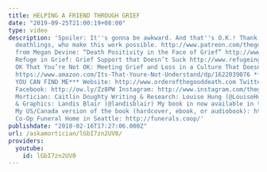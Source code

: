 ```yaml
---
title: HELPING A FRIEND THROUGH GRIEF
date: "2019-09-25T21:00:19+08:00"
type: video
description: 'Spoiler: It''s gonna be awkward. And that''s O.K.! Thank you Patron
  deathlings, who make this work possible. http://www.patreon.com/thegooddeath More
  from Megan Devine: “Death Positivity in the Face of Grief” http://www.orderofthegooddeath.com/death-positivity-face-grief
  Refuge in Grief: Grief Support that Doesn’t Suck http://www.refugeingrief.com/ It’s
  OK That You’re Not OK: Meeting Grief and Loss in a Culture That Doesn’t Understand
  https://www.amazon.com/Its-That-Youre-Not-Understand/dp/1622039076 ***WHERE ELSE
  YOU CAN FIND ME*** Website: http://www.orderofthegooddeath.com Twitter: http://www.twitter.com/thegooddeath
  Facebook: http://ow.ly/Zz8PW Instagram: http://www.instagram.com/thegooddeath ***CREDITS***
  Mortician: Caitlin Doughty Writing & Research: Louise Hung (@LouiseHung1) Editor
  & Graphics: Landis Blair (@landisblair) My book in now available in the UK: http://amzn.to/2x2Z2aL
  My US/Canada version of the book (hardcover, ebook, or audiobook): http://amzn.to/2wofRxv
  Co-Op Funeral Home in Seattle: http://funerals.coop/'
publishdate: "2018-02-16T17:27:06.000Z"
url: /askamortician/lGbI7zn2UV0/
providers:
  youtube:
    id: lGbI7zn2UV0
---
```

